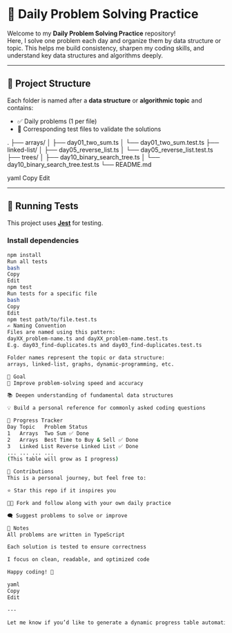 # 🧠 Daily Problem Solving Practice

Welcome to my **Daily Problem Solving Practice** repository!  
Here, I solve one problem each day and organize them by data structure or topic. This helps me build consistency, sharpen my coding skills, and understand key data structures and algorithms deeply.

---

## 📁 Project Structure

Each folder is named after a **data structure** or **algorithmic topic** and contains:

- ✅ Daily problems (1 per file)
- 🧪 Corresponding test files to validate the solutions

. ├── arrays/ │ ├── day01_two_sum.ts │ └── day01_two_sum.test.ts ├── linked-list/ │ ├── day05_reverse_list.ts │ └── day05_reverse_list.test.ts ├── trees/ │ ├── day10_binary_search_tree.ts │ └── day10_binary_search_tree.test.ts └── README.md

yaml
Copy
Edit

---

## 🧪 Running Tests

This project uses **[Jest](https://jestjs.io/)** for testing.

### Install dependencies

```bash
npm install
Run all tests
bash
Copy
Edit
npm test
Run tests for a specific file
bash
Copy
Edit
npm test path/to/file.test.ts
✍️ Naming Convention
Files are named using this pattern:
dayXX_problem-name.ts and dayXX_problem-name.test.ts
E.g. day03_find-duplicates.ts and day03_find-duplicates.test.ts

Folder names represent the topic or data structure:
arrays, linked-list, graphs, dynamic-programming, etc.

🧭 Goal
🚀 Improve problem-solving speed and accuracy

📚 Deepen understanding of fundamental data structures

💡 Build a personal reference for commonly asked coding questions

📅 Progress Tracker
Day	Topic	Problem	Status
1	Arrays	Two Sum	✅ Done
2	Arrays	Best Time to Buy & Sell	✅ Done
3	Linked List	Reverse Linked List	✅ Done
...	...	...	...
(This table will grow as I progress)

🤝 Contributions
This is a personal journey, but feel free to:

⭐ Star this repo if it inspires you

🧑‍💻 Fork and follow along with your own daily practice

🗨️ Suggest problems to solve or improve

📌 Notes
All problems are written in TypeScript

Each solution is tested to ensure correctness

I focus on clean, readable, and optimized code

Happy coding! 🚀

yaml
Copy
Edit

---

Let me know if you’d like to generate a dynamic progress table automatically or if you're open to adding problem sources (e.g. LeetCode links)
```
